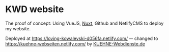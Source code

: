# KWD website

The proof of concept: Using VueJS, [Nuxt](https://github.com/nuxt/nuxt.js), Github and NetlifyCMS to deploy my website.

Deployed at https://loving-kowalevski-d056fa.netlify.com/ -- changed to https://kuehne-webseiten.netlify.com/
by [KUEHNE-Webdienste.de](https://kuehne-webdienste.de)

